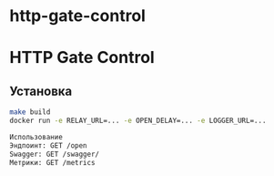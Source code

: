 # http-gate-control

# HTTP Gate Control

## Установка

```bash
make build
docker run -e RELAY_URL=... -e OPEN_DELAY=... -e LOGGER_URL=...

Использование
Эндпоинт: GET /open
Swagger: GET /swagger/
Метрики: GET /metrics

